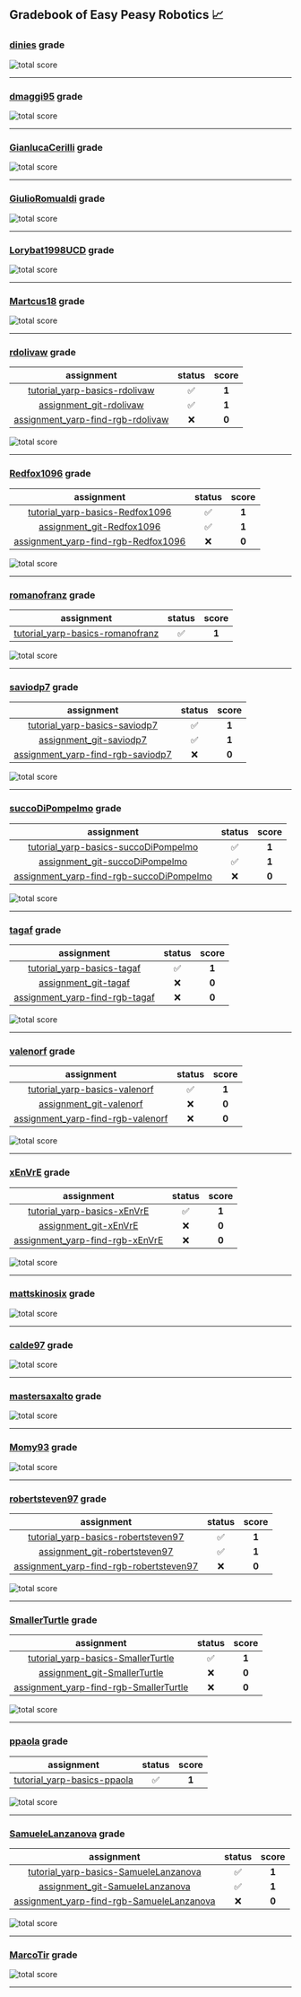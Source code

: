 ## Gradebook of Easy Peasy Robotics :chart_with_upwards_trend:

### [**dinies**](https://github.com/dinies) grade

![total score](https://img.shields.io/badge/total_score-0-orange.svg?style=flat-square)

---


### [**dmaggi95**](https://github.com/dmaggi95) grade

![total score](https://img.shields.io/badge/total_score-0-orange.svg?style=flat-square)

---


### [**GianlucaCerilli**](https://github.com/GianlucaCerilli) grade

![total score](https://img.shields.io/badge/total_score-0-orange.svg?style=flat-square)

---


### [**GiulioRomualdi**](https://github.com/GiulioRomualdi) grade

![total score](https://img.shields.io/badge/total_score-0-orange.svg?style=flat-square)

---


### [**Lorybat1998UCD**](https://github.com/Lorybat1998UCD) grade

![total score](https://img.shields.io/badge/total_score-0-orange.svg?style=flat-square)

---


### [**Martcus18**](https://github.com/Martcus18) grade

![total score](https://img.shields.io/badge/total_score-0-orange.svg?style=flat-square)

---


### [**rdolivaw**](https://github.com/rdolivaw) grade

| assignment | status | score |
|    :--:    |  :--:  | :--:  |
| [tutorial_yarp-basics-rdolivaw](https://github.com/easy-peasy-robotics/tutorial_yarp-basics-rdolivaw) | :white_check_mark: | **1** |
| [assignment_git-rdolivaw](https://github.com/easy-peasy-robotics/assignment_git-rdolivaw) | :white_check_mark: | **1** |
| [assignment_yarp-find-rgb-rdolivaw](https://github.com/easy-peasy-robotics/assignment_yarp-find-rgb-rdolivaw) | :x: | **0** |

![total score](https://img.shields.io/badge/total_score-2-brightgreen.svg?style=flat-square)

---


### [**Redfox1096**](https://github.com/Redfox1096) grade

| assignment | status | score |
|    :--:    |  :--:  | :--:  |
| [tutorial_yarp-basics-Redfox1096](https://github.com/easy-peasy-robotics/tutorial_yarp-basics-Redfox1096) | :white_check_mark: | **1** |
| [assignment_git-Redfox1096](https://github.com/easy-peasy-robotics/assignment_git-Redfox1096) | :white_check_mark: | **1** |
| [assignment_yarp-find-rgb-Redfox1096](https://github.com/easy-peasy-robotics/assignment_yarp-find-rgb-Redfox1096) | :x: | **0** |

![total score](https://img.shields.io/badge/total_score-2-brightgreen.svg?style=flat-square)

---


### [**romanofranz**](https://github.com/romanofranz) grade

| assignment | status | score |
|    :--:    |  :--:  | :--:  |
| [tutorial_yarp-basics-romanofranz](https://github.com/easy-peasy-robotics/tutorial_yarp-basics-romanofranz) | :white_check_mark: | **1** |

![total score](https://img.shields.io/badge/total_score-1-brightgreen.svg?style=flat-square)

---


### [**saviodp7**](https://github.com/saviodp7) grade

| assignment | status | score |
|    :--:    |  :--:  | :--:  |
| [tutorial_yarp-basics-saviodp7](https://github.com/easy-peasy-robotics/tutorial_yarp-basics-saviodp7) | :white_check_mark: | **1** |
| [assignment_git-saviodp7](https://github.com/easy-peasy-robotics/assignment_git-saviodp7) | :white_check_mark: | **1** |
| [assignment_yarp-find-rgb-saviodp7](https://github.com/easy-peasy-robotics/assignment_yarp-find-rgb-saviodp7) | :x: | **0** |

![total score](https://img.shields.io/badge/total_score-2-brightgreen.svg?style=flat-square)

---


### [**succoDiPompelmo**](https://github.com/succoDiPompelmo) grade

| assignment | status | score |
|    :--:    |  :--:  | :--:  |
| [tutorial_yarp-basics-succoDiPompelmo](https://github.com/easy-peasy-robotics/tutorial_yarp-basics-succoDiPompelmo) | :white_check_mark: | **1** |
| [assignment_git-succoDiPompelmo](https://github.com/easy-peasy-robotics/assignment_git-succoDiPompelmo) | :white_check_mark: | **1** |
| [assignment_yarp-find-rgb-succoDiPompelmo](https://github.com/easy-peasy-robotics/assignment_yarp-find-rgb-succoDiPompelmo) | :x: | **0** |

![total score](https://img.shields.io/badge/total_score-2-brightgreen.svg?style=flat-square)

---


### [**tagaf**](https://github.com/tagaf) grade

| assignment | status | score |
|    :--:    |  :--:  | :--:  |
| [tutorial_yarp-basics-tagaf](https://github.com/easy-peasy-robotics/tutorial_yarp-basics-tagaf) | :white_check_mark: | **1** |
| [assignment_git-tagaf](https://github.com/easy-peasy-robotics/assignment_git-tagaf) | :x: | **0** |
| [assignment_yarp-find-rgb-tagaf](https://github.com/easy-peasy-robotics/assignment_yarp-find-rgb-tagaf) | :x: | **0** |

![total score](https://img.shields.io/badge/total_score-1-brightgreen.svg?style=flat-square)

---


### [**valenorf**](https://github.com/valenorf) grade

| assignment | status | score |
|    :--:    |  :--:  | :--:  |
| [tutorial_yarp-basics-valenorf](https://github.com/easy-peasy-robotics/tutorial_yarp-basics-valenorf) | :white_check_mark: | **1** |
| [assignment_git-valenorf](https://github.com/easy-peasy-robotics/assignment_git-valenorf) | :x: | **0** |
| [assignment_yarp-find-rgb-valenorf](https://github.com/easy-peasy-robotics/assignment_yarp-find-rgb-valenorf) | :x: | **0** |

![total score](https://img.shields.io/badge/total_score-1-brightgreen.svg?style=flat-square)

---


### [**xEnVrE**](https://github.com/xEnVrE) grade

| assignment | status | score |
|    :--:    |  :--:  | :--:  |
| [tutorial_yarp-basics-xEnVrE](https://github.com/easy-peasy-robotics/tutorial_yarp-basics-xEnVrE) | :white_check_mark: | **1** |
| [assignment_git-xEnVrE](https://github.com/easy-peasy-robotics/assignment_git-xEnVrE) | :x: | **0** |
| [assignment_yarp-find-rgb-xEnVrE](https://github.com/easy-peasy-robotics/assignment_yarp-find-rgb-xEnVrE) | :x: | **0** |

![total score](https://img.shields.io/badge/total_score-1-brightgreen.svg?style=flat-square)

---


### [**mattskinosix**](https://github.com/mattskinosix) grade

![total score](https://img.shields.io/badge/total_score-0-orange.svg?style=flat-square)

---


### [**calde97**](https://github.com/calde97) grade

![total score](https://img.shields.io/badge/total_score-0-orange.svg?style=flat-square)

---


### [**mastersaxalto**](https://github.com/mastersaxalto) grade

![total score](https://img.shields.io/badge/total_score-0-orange.svg?style=flat-square)

---


### [**Momy93**](https://github.com/Momy93) grade

![total score](https://img.shields.io/badge/total_score-0-orange.svg?style=flat-square)

---


### [**robertsteven97**](https://github.com/robertsteven97) grade

| assignment | status | score |
|    :--:    |  :--:  | :--:  |
| [tutorial_yarp-basics-robertsteven97](https://github.com/easy-peasy-robotics/tutorial_yarp-basics-robertsteven97) | :white_check_mark: | **1** |
| [assignment_git-robertsteven97](https://github.com/easy-peasy-robotics/assignment_git-robertsteven97) | :white_check_mark: | **1** |
| [assignment_yarp-find-rgb-robertsteven97](https://github.com/easy-peasy-robotics/assignment_yarp-find-rgb-robertsteven97) | :x: | **0** |

![total score](https://img.shields.io/badge/total_score-2-brightgreen.svg?style=flat-square)

---


### [**SmallerTurtle**](https://github.com/SmallerTurtle) grade

| assignment | status | score |
|    :--:    |  :--:  | :--:  |
| [tutorial_yarp-basics-SmallerTurtle](https://github.com/easy-peasy-robotics/tutorial_yarp-basics-SmallerTurtle) | :white_check_mark: | **1** |
| [assignment_git-SmallerTurtle](https://github.com/easy-peasy-robotics/assignment_git-SmallerTurtle) | :x: | **0** |
| [assignment_yarp-find-rgb-SmallerTurtle](https://github.com/easy-peasy-robotics/assignment_yarp-find-rgb-SmallerTurtle) | :x: | **0** |

![total score](https://img.shields.io/badge/total_score-1-brightgreen.svg?style=flat-square)

---


### [**ppaola**](https://github.com/ppaola) grade

| assignment | status | score |
|    :--:    |  :--:  | :--:  |
| [tutorial_yarp-basics-ppaola](https://github.com/easy-peasy-robotics/tutorial_yarp-basics-ppaola) | :white_check_mark: | **1** |

![total score](https://img.shields.io/badge/total_score-1-brightgreen.svg?style=flat-square)

---


### [**SamueleLanzanova**](https://github.com/SamueleLanzanova) grade

| assignment | status | score |
|    :--:    |  :--:  | :--:  |
| [tutorial_yarp-basics-SamueleLanzanova](https://github.com/easy-peasy-robotics/tutorial_yarp-basics-SamueleLanzanova) | :white_check_mark: | **1** |
| [assignment_git-SamueleLanzanova](https://github.com/easy-peasy-robotics/assignment_git-SamueleLanzanova) | :white_check_mark: | **1** |
| [assignment_yarp-find-rgb-SamueleLanzanova](https://github.com/easy-peasy-robotics/assignment_yarp-find-rgb-SamueleLanzanova) | :x: | **0** |

![total score](https://img.shields.io/badge/total_score-2-brightgreen.svg?style=flat-square)

---


### [**MarcoTir**](https://github.com/MarcoTir) grade

![total score](https://img.shields.io/badge/total_score-0-orange.svg?style=flat-square)

---

